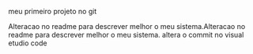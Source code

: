 meu primeiro projeto no git

Alteracao no readme para descrever melhor o meu sistema.Alteracao no readme para descrever melhor o meu sistema.
altera o commit no visual etudio code